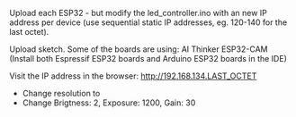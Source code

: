 Upload each ESP32 - but modify the led_controller.ino with an new IP address per device (use sequential static IP addresses, eg. 120-140 for the last octet).

Upload sketch. Some of the boards are using: AI Thinker ESP32-CAM (Install both Espressif ESP32 boards and Arduino ESP32 boards in the IDE)

Visit the IP address in the browser: http://192.168.134.LAST_OCTET
- Change resolution to 
- Change Brigtness: 2, Exposure: 1200, Gain: 30
